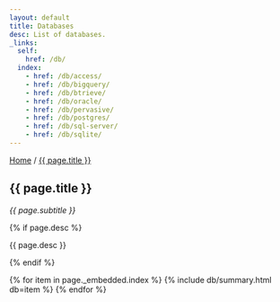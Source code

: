 ```yaml
---
layout: default
title: Databases
desc: List of databases.
_links:
  self:
    href: /db/
  index:
    - href: /db/access/
    - href: /db/bigquery/
    - href: /db/btrieve/
    - href: /db/oracle/
    - href: /db/pervasive/
    - href: /db/postgres/
    - href: /db/sql-server/
    - href: /db/sqlite/
---
```


<section>
  <a href="{{ site.url }}">Home</a> / <a href="{{ page.url }}">{{ page.title }}</a>
</section>

<section>
  <p><h1>{{ page.title }}</h1></p>
  <p><em>{{ page.subtitle }}</em></p>
  {% if page.desc %}
    <p>{{ page.desc }}</p>
  {% endif %}
</section>

{% for item in page._embedded.index %}
{% include db/summary.html db=item %}
{% endfor %}

